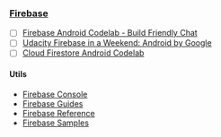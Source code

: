 ### [Firebase](https://firebase.google.com)
- [ ] [Firebase Android Codelab - Build Friendly Chat](https://codelabs.developers.google.com/codelabs/firebase-android/#0)
- [ ] [Udacity Firebase in a Weekend: Android by Google](https://www.udacity.com/course/firebase-in-a-weekend-by-google-android--ud0352)
- [ ] [Cloud Firestore Android Codelab](https://codelabs.developers.google.com/codelabs/firestore-android/#0)
#### Utils
* [Firebase Console](https://console.firebase.google.com)
* [Firebase Guides](https://firebase.google.com/docs/guides)
* [Firebase Reference](https://firebase.google.com/docs/reference)
* [Firebase Samples](https://firebase.google.com/docs/samples)
